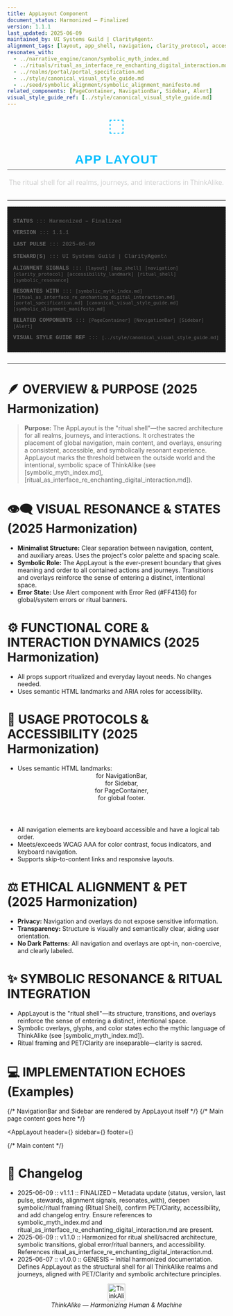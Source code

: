 ```yaml
---
title: AppLayout Component
document_status: Harmonized – Finalized
version: 1.1.1
last_updated: 2025-06-09
maintained_by: UI Systems Guild | ClarityAgent∴
alignment_tags: [layout, app_shell, navigation, clarity_protocol, accessibility_landmark, ritual_shell, symbolic_resonance]
resonates_with:
  - ../narrative_engine/canon/symbolic_myth_index.md
  - ../rituals/ritual_as_interface_re_enchanting_digital_interaction.md
  - ../realms/portal/portal_specification.md
  - ../style/canonical_visual_style_guide.md
  - ../seed/symbolic_alignment/symbolic_alignment_manifesto.md
related_components: [PageContainer, NavigationBar, Sidebar, Alert]
visual_style_guide_ref: [../style/canonical_visual_style_guide.md]
---
```


<!-- ∴ THINKALIKE COMPONENT MANIFEST ∴ -->
<!-- UID: /docs/ui_components/app_layout.md -->

<p align="center">
  <span style="font-size: 3em; color: #00BFFF;"> ⬚ </span>
</p>

<h1 align="center" style="font-family: 'Montserrat', Arial, sans-serif; font-weight: 700; color: #00BFFF; letter-spacing: 0.05em; border-bottom: 1px solid #666666; padding-bottom: 0.2em;">
  APP LAYOUT
</h1>

<p align="center" style="font-family: 'Open Sans', Arial, sans-serif; font-size: 1.1em; color: #CCCCCC; margin-bottom: 2em;">
  The ritual shell for all realms, journeys, and interactions in ThinkAlike.
</p>

---
<!-- METADATA LAYER -->
<div style="font-family: 'Courier New', monospace; font-size: 0.9em; color: #666666; margin-bottom: 2em; padding: 1em; border: 1px dashed #333333; background-color: #1a1a1a;">
  <p><strong>STATUS</strong> ::: Harmonized – Finalized</p>
  <p><strong>VERSION</strong> ::: 1.1.1</p>
  <p><strong>LAST PULSE</strong> ::: 2025-06-09</p>
  <p><strong>STEWARD(S)</strong> ::: UI Systems Guild | ClarityAgent∴</p>
  <p><strong>ALIGNMENT SIGNALS</strong> ::: <code>[layout]</code> <code>[app_shell]</code> <code>[navigation]</code> <code>[clarity_protocol]</code> <code>[accessibility_landmark]</code> <code>[ritual_shell]</code> <code>[symbolic_resonance]</code></p>
  <p><strong>RESONATES WITH</strong> ::: <code>[symbolic_myth_index.md]</code> <code>[ritual_as_interface_re_enchanting_digital_interaction.md]</code> <code>[portal_specification.md]</code> <code>[canonical_visual_style_guide.md]</code> <code>[symbolic_alignment_manifesto.md]</code></p>
  <p><strong>RELATED COMPONENTS</strong> ::: <code>[PageContainer]</code> <code>[NavigationBar]</code> <code>[Sidebar]</code> <code>[Alert]</code></p>
  <p><strong>VISUAL STYLE GUIDE REF</strong> ::: <code>[../style/canonical_visual_style_guide.md]</code></p>
</div>

---

# 🪶 OVERVIEW & PURPOSE (2025 Harmonization)

> **Purpose:**
> The AppLayout is the "ritual shell"—the sacred architecture for all realms, journeys, and interactions. It orchestrates the placement of global navigation, main content, and overlays, ensuring a consistent, accessible, and symbolically resonant experience. AppLayout marks the threshold between the outside world and the intentional, symbolic space of ThinkAlike (see [symbolic_myth_index.md], [ritual_as_interface_re_enchanting_digital_interaction.md]).

# 👁️‍🗨️ VISUAL RESONANCE & STATES (2025 Harmonization)
- **Minimalist Structure:** Clear separation between navigation, content, and auxiliary areas. Uses the project's color palette and spacing scale.
- **Symbolic Role:** The AppLayout is the ever-present boundary that gives meaning and order to all contained actions and journeys. Transitions and overlays reinforce the sense of entering a distinct, intentional space.
- **Error State:** Use Alert component with Error Red (#FF4136) for global/system errors or ritual banners.

# ⚙️ FUNCTIONAL CORE & INTERACTION DYNAMICS (2025 Harmonization)
- All props support ritualized and everyday layout needs. No changes needed.
- Uses semantic HTML landmarks and ARIA roles for accessibility.

# 🧭 USAGE PROTOCOLS & ACCESSIBILITY (2025 Harmonization)
- Uses semantic HTML landmarks: <header> for NavigationBar, <nav> for Sidebar, <main> for PageContainer, <footer> for global footer.
- All navigation elements are keyboard accessible and have a logical tab order.
- Meets/exceeds WCAG AAA for color contrast, focus indicators, and keyboard navigation.
- Supports skip-to-content links and responsive layouts.

# ⚖️ ETHICAL ALIGNMENT & PET (2025 Harmonization)
- **Privacy:** Navigation and overlays do not expose sensitive information.
- **Transparency:** Structure is visually and semantically clear, aiding user orientation.
- **No Dark Patterns:** All navigation and overlays are opt-in, non-coercive, and clearly labeled.

# ✨ SYMBOLIC RESONANCE & RITUAL INTEGRATION
- AppLayout is the "ritual shell"—its structure, transitions, and overlays reinforce the sense of entering a distinct, intentional space.
- Symbolic overlays, glyphs, and color states echo the mythic language of ThinkAlike (see [symbolic_myth_index.md]).
- Ritual framing and PET/Clarity are inseparable—clarity is sacred.

# 💻 IMPLEMENTATION ECHOES (Examples)
<AppLayout>
  {/* NavigationBar and Sidebar are rendered by AppLayout itself */}
  <PageContainer>
    {/* Main page content goes here */}
  </PageContainer>
</AppLayout>

<AppLayout
  header={<CustomNavigationBar />}
  sidebar={<CustomSidebar />}
  footer={<GlobalFooter />}
>
  <Alert type="error" message="System maintenance in progress. Some features may be unavailable." />
  <RitualBanner context="Portal Initiation" />
  <PageContainer>
    {/* Main content */}
  </PageContainer>
</AppLayout>

# 📝 Changelog
- 2025-06-09 :: v1.1.1 :: FINALIZED – Metadata update (status, version, last pulse, stewards, alignment signals, resonates_with), deepen symbolic/ritual framing (Ritual Shell), confirm PET/Clarity, accessibility, and add changelog entry. Ensure references to symbolic_myth_index.md and ritual_as_interface_re_enchanting_digital_interaction.md are present.
- 2025-06-09 :: v1.1.0 :: Harmonized for ritual shell/sacred architecture, symbolic transitions, global error/ritual banners, and accessibility. References ritual_as_interface_re_enchanting_digital_interaction.md.
- 2025-06-07 :: v1.0.0 :: GENESIS – Initial harmonized documentation. Defines AppLayout as the structural shell for all ThinkAlike realms and journeys, aligned with PET/Clarity and symbolic architecture principles.

<div align="center">
<img src="../assets/thinkalike_logo.svg" alt="ThinkAlike Logo Placeholder" width="40" height="40" />
<br/>
<em>ThinkAlike — Harmonizing Human & Machine</em>
</div>
